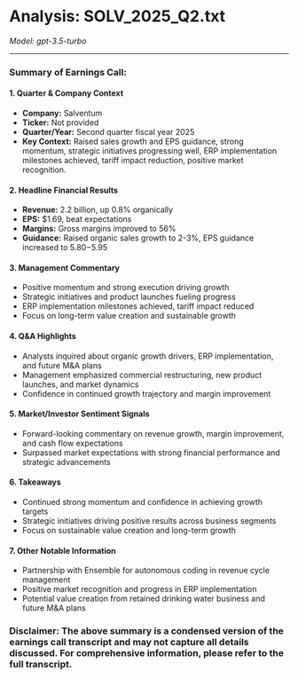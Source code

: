 # Analysis: SOLV_2025_Q2.txt

*Model: gpt-3.5-turbo*

---

### Summary of Earnings Call:

#### 1. **Quarter & Company Context**
   - **Company:** Salventum
   - **Ticker:** Not provided
   - **Quarter/Year:** Second quarter fiscal year 2025
   - **Key Context:** Raised sales growth and EPS guidance, strong momentum, strategic initiatives progressing well, ERP implementation milestones achieved, tariff impact reduction, positive market recognition.

#### 2. **Headline Financial Results**
   - **Revenue:** 2.2 billion, up 0.8% organically
   - **EPS:** $1.69, beat expectations
   - **Margins:** Gross margins improved to 56%
   - **Guidance:** Raised organic sales growth to 2-3%, EPS guidance increased to $5.80-$5.95

#### 3. **Management Commentary**
   - Positive momentum and strong execution driving growth
   - Strategic initiatives and product launches fueling progress
   - ERP implementation milestones achieved, tariff impact reduced
   - Focus on long-term value creation and sustainable growth

#### 4. **Q&A Highlights**
   - Analysts inquired about organic growth drivers, ERP implementation, and future M&A plans
   - Management emphasized commercial restructuring, new product launches, and market dynamics
   - Confidence in continued growth trajectory and margin improvement

#### 5. **Market/Investor Sentiment Signals**
   - Forward-looking commentary on revenue growth, margin improvement, and cash flow expectations
   - Surpassed market expectations with strong financial performance and strategic advancements

#### 6. **Takeaways**
   - Continued strong momentum and confidence in achieving growth targets
   - Strategic initiatives driving positive results across business segments
   - Focus on sustainable value creation and long-term growth

#### 7. **Other Notable Information**
   - Partnership with Ensemble for autonomous coding in revenue cycle management
   - Positive market recognition and progress in ERP implementation
   - Potential value creation from retained drinking water business and future M&A plans

### Disclaimer: The above summary is a condensed version of the earnings call transcript and may not capture all details discussed. For comprehensive information, please refer to the full transcript.